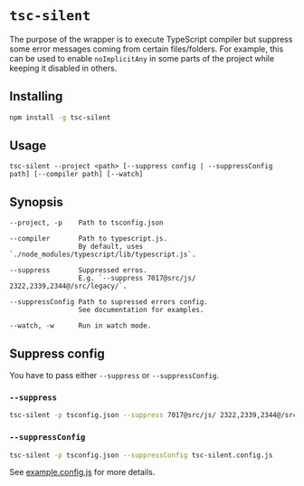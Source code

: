 # `tsc-silent`

The purpose of the wrapper is to execute TypeScript compiler but suppress some error messages
coming from certain files/folders. For example, this can be used to enable `noImplicitAny` in
some parts of the project while keeping it disabled in others.

## Installing

```bash
npm install -g tsc-silent
```

## Usage

```
tsc-silent --project <path> [--suppress config | --suppressConfig path] [--compiler path] [--watch]
```

## Synopsis

```
--project, -p    Path to tsconfig.json

--compiler       Path to typescript.js.
                 By default, uses `./node_modules/typescript/lib/typescript.js`.

--suppress       Suppressed erros.
                 E.g. `--suppress 7017@src/js/ 2322,2339,2344@/src/legacy/`.

--suppressConfig Path to supressed errors config.
                 See documentation for examples.

--watch, -w      Run in watch mode.
```

## Suppress config

You have to pass either `--suppress` or `--suppressConfig`.

### `--suppress`

```bash
tsc-silent -p tsconfig.json --suppress 7017@src/js/ 2322,2339,2344@/src/legacy/
```

### `--suppressConfig`

```bash
tsc-silent -p tsconfig.json --suppressConfig tsc-silent.config.js
```

See [example.config.js](./example.config.js) for more details.
